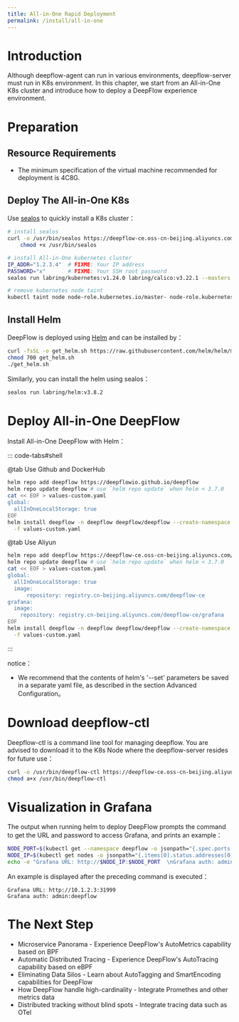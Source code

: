 ```yaml
---
title: All-in-One Rapid Deployment
permalink: /install/all-in-one
---
```


# Introduction

Although deepflow-agent can run in various environments, deepflow-server must run in K8s environment. In this chapter, we start from an All-in-One K8s cluster and introduce how to deploy a DeepFlow experience environment.


# Preparation

## Resource Requirements

- The minimum specification of the virtual machine recommended for deployment is 4C8G.

## Deploy The All-in-One K8s

Use [sealos](https://github.com/labring/sealos)  to quickly install a K8s cluster：

```bash
# install sealos
curl -o /usr/bin/sealos https://deepflow-ce.oss-cn-beijing.aliyuncs.com/sealos/sealos && \
    chmod +x /usr/bin/sealos

# install All-in-One kubernetes cluster
IP_ADDR="1.2.3.4"  # FIXME: Your IP address
PASSWORD="x"       # FIXME: Your SSH root password
sealos run labring/kubernetes:v1.24.0 labring/calico:v3.22.1 --masters $IP_ADDR -p $PASSWORD

# remove kubernetes node taint
kubectl taint node node-role.kubernetes.io/master- node-role.kubernetes.io/control-plane- --all
```

## Install Helm

DeepFlow is deployed using [Helm](https://helm.sh/) and can be installed by：
```bash
curl -fsSL -o get_helm.sh https://raw.githubusercontent.com/helm/helm/main/scripts/get-helm-3
chmod 700 get_helm.sh
./get_helm.sh
```

Similarly, you can install the helm using sealos：
```bash
sealos run labring/helm:v3.8.2
```

# Deploy All-in-One DeepFlow

Install All-in-One DeepFlow with Helm：

::: code-tabs#shell

@tab Use Github and DockerHub

```bash
helm repo add deepflow https://deepflowio.github.io/deepflow
helm repo update deepflow # use `helm repo update` when helm < 3.7.0
cat << EOF > values-custom.yaml
global:
  allInOneLocalStorage: true
EOF
helm install deepflow -n deepflow deepflow/deepflow --create-namespace \
  -f values-custom.yaml
```

@tab Use Aliyun

```bash
helm repo add deepflow https://deepflow-ce.oss-cn-beijing.aliyuncs.com/chart/stable
helm repo update deepflow # use `helm repo update` when helm < 3.7.0
cat << EOF > values-custom.yaml
global:
  allInOneLocalStorage: true
  image:
      repository: registry.cn-beijing.aliyuncs.com/deepflow-ce
grafana:
  image:
    repository: registry.cn-beijing.aliyuncs.com/deepflow-ce/grafana
EOF
helm install deepflow -n deepflow deepflow/deepflow --create-namespace \
  -f values-custom.yaml
```

:::

notice：
- We recommend that the contents of helm's '--set' parameters be saved in a separate yaml file, as described in the section Advanced Configuration。

# Download deepflow-ctl

Deepflow-ctl is a command line tool for managing deepflow. You are advised to download it to the K8s Node where the deepflow-server resides for future use：
```bash
curl -o /usr/bin/deepflow-ctl https://deepflow-ce.oss-cn-beijing.aliyuncs.com/bin/ctl/stable/linux/$(arch | sed 's|x86_64|amd64|' | sed 's|aarch64|arm64|')/deepflow-ctl
chmod a+x /usr/bin/deepflow-ctl
```

# Visualization in Grafana

The output when running helm to deploy DeepFlow prompts the command to get the URL and password to access Grafana, and prints an example：
```bash
NODE_PORT=$(kubectl get --namespace deepflow -o jsonpath="{.spec.ports[0].nodePort}" services deepflow-grafana)
NODE_IP=$(kubectl get nodes -o jsonpath="{.items[0].status.addresses[0].address}")
echo -e "Grafana URL: http://$NODE_IP:$NODE_PORT  \nGrafana auth: admin:deepflow"
```

An example is displayed after the preceding command is executed：
```text
Grafana URL: http://10.1.2.3:31999
Grafana auth: admin:deepflow
```

# The Next Step

- Microservice Panorama - Experience DeepFlow's AutoMetrics capability based on BPF
- Automatic Distributed Tracing - Experience DeepFlow's AutoTracing capability based on eBPF
- Eliminating Data Silos - Learn about AutoTagging and SmartEncoding capabilities for DeepFlow
- How DeepFlow handle high-cardinality - Integrate Promethes and other metrics data
- Distributed tracking without blind spots - Integrate tracing data such as OTel
